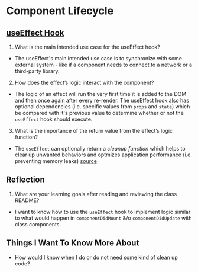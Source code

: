 # Component Lifecycle

## [useEffect Hook](https://react.dev/reference/react/useEffect#reference)

1. What is the main intended use case for the useEffect hook?
- The useEffect's main intended use case is to synchronize with some external system - like if a component needs to connect to a network or a third-party library.

2. How does the effect’s logic interact with the component?
- The logic of an effect will run the very first time it is added to the DOM and then once again after every re-render. The useEffect hook also has optional dependencies (i.e. specific values from `props` and `state`) which be compared with it's previous value to determine whether or not the `useEffect` hook should execute.

3. What is the importance of the return value from the effect’s logic function?
- The `useEffect` can optionally return a *cleanup function* which helps to clear up unwanted behaviors and optmizes application performance (i.e. preventing memory leaks) [source](https://blog.logrocket.com/understanding-react-useeffect-cleanup-function/)

## Reflection

1. What are your learning goals after reading and reviewing the class README?
- I want to know how to use the `useEffect` hook to implement logic similar to what would happen in `componentDidMount` &/o `componentDidUpdate` with class components.

## Things I Want To Know More About
- How would I know when I do or do not need some kind of clean up code?